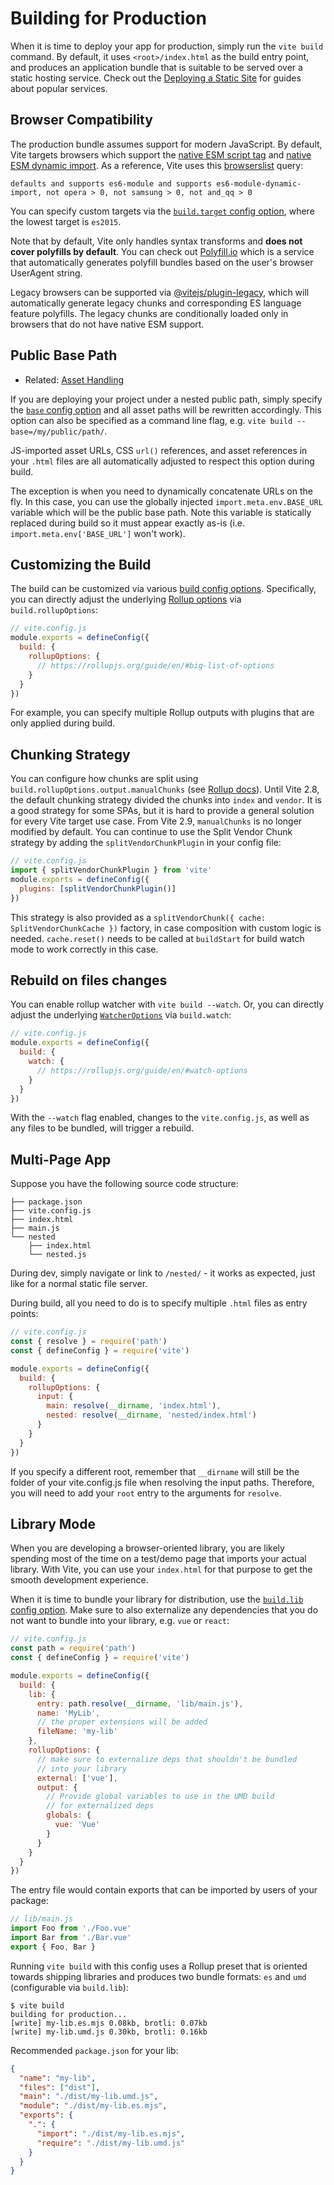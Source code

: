 # Building for Production

When it is time to deploy your app for production, simply run the `vite build` command. By default, it uses `<root>/index.html` as the build entry point, and produces an application bundle that is suitable to be served over a static hosting service. Check out the [Deploying a Static Site](./static-deploy) for guides about popular services.

## Browser Compatibility

The production bundle assumes support for modern JavaScript. By default, Vite targets browsers which support the [native ESM script tag](https://caniuse.com/es6-module) and [native ESM dynamic import](https://caniuse.com/es6-module-dynamic-import). As a reference, Vite uses this [browserslist](https://github.com/browserslist/browserslist) query:

```
defaults and supports es6-module and supports es6-module-dynamic-import, not opera > 0, not samsung > 0, not and_qq > 0
```

You can specify custom targets via the [`build.target` config option](/config/#build-target), where the lowest target is `es2015`. <!-- mark -->

Note that by default, Vite only handles syntax transforms and **does not cover polyfills by default**. You can check out [Polyfill.io](https://polyfill.io/v3/) which is a service that automatically generates polyfill bundles based on the user's browser UserAgent string.

Legacy browsers can be supported via [@vitejs/plugin-legacy](https://github.com/vitejs/vite/tree/main/packages/plugin-legacy), which will automatically generate legacy chunks and corresponding ES language feature polyfills. The legacy chunks are conditionally loaded only in browsers that do not have native ESM support.

## Public Base Path

- Related: [Asset Handling](./assets)

If you are deploying your project under a nested public path, simply specify the [`base` config option](/config/#base) and all asset paths will be rewritten accordingly. This option can also be specified as a command line flag, e.g. `vite build --base=/my/public/path/`.

JS-imported asset URLs, CSS `url()` references, and asset references in your `.html` files are all automatically adjusted to respect this option during build.

The exception is when you need to dynamically concatenate URLs on the fly. In this case, you can use the globally injected `import.meta.env.BASE_URL` variable which will be the public base path. Note this variable is statically replaced during build so it must appear exactly as-is (i.e. `import.meta.env['BASE_URL']` won't work).

## Customizing the Build

The build can be customized via various [build config options](/config/#build-options). Specifically, you can directly adjust the underlying [Rollup options](https://rollupjs.org/guide/en/#big-list-of-options) via `build.rollupOptions`:

```js
// vite.config.js
module.exports = defineConfig({
  build: {
    rollupOptions: {
      // https://rollupjs.org/guide/en/#big-list-of-options
    }
  }
})
```

For example, you can specify multiple Rollup outputs with plugins that are only applied during build.

## Chunking Strategy

You can configure how chunks are split using `build.rollupOptions.output.manualChunks` (see [Rollup docs](https://rollupjs.org/guide/en/#outputmanualchunks)). Until Vite 2.8, the default chunking strategy divided the chunks into `index` and `vendor`. It is a good strategy for some SPAs, but it is hard to provide a general solution for every Vite target use case. From Vite 2.9, `manualChunks` is no longer modified by default. You can continue to use the Split Vendor Chunk strategy by adding the `splitVendorChunkPlugin` in your config file:

```js
// vite.config.js
import { splitVendorChunkPlugin } from 'vite'
module.exports = defineConfig({
  plugins: [splitVendorChunkPlugin()]
})
```

This strategy is also provided as a `splitVendorChunk({ cache: SplitVendorChunkCache })` factory, in case composition with custom logic is needed. `cache.reset()` needs to be called at `buildStart` for build watch mode to work correctly in this case.

## Rebuild on files changes

You can enable rollup watcher with `vite build --watch`. Or, you can directly adjust the underlying [`WatcherOptions`](https://rollupjs.org/guide/en/#watch-options) via `build.watch`:

```js
// vite.config.js
module.exports = defineConfig({
  build: {
    watch: {
      // https://rollupjs.org/guide/en/#watch-options
    }
  }
})
```

With the `--watch` flag enabled, changes to the `vite.config.js`, as well as any files to be bundled, will trigger a rebuild.

## Multi-Page App

Suppose you have the following source code structure:

```
├── package.json
├── vite.config.js
├── index.html
├── main.js
└── nested
    ├── index.html
    └── nested.js
```

During dev, simply navigate or link to `/nested/` - it works as expected, just like for a normal static file server.

During build, all you need to do is to specify multiple `.html` files as entry points:

```js
// vite.config.js
const { resolve } = require('path')
const { defineConfig } = require('vite')

module.exports = defineConfig({
  build: {
    rollupOptions: {
      input: {
        main: resolve(__dirname, 'index.html'),
        nested: resolve(__dirname, 'nested/index.html')
      }
    }
  }
})
```

If you specify a different root, remember that `__dirname` will still be the folder of your vite.config.js file when resolving the input paths. Therefore, you will need to add your `root` entry to the arguments for `resolve`.

## Library Mode

When you are developing a browser-oriented library, you are likely spending most of the time on a test/demo page that imports your actual library. With Vite, you can use your `index.html` for that purpose to get the smooth development experience.

When it is time to bundle your library for distribution, use the [`build.lib` config option](/config/#build-lib). Make sure to also externalize any dependencies that you do not want to bundle into your library, e.g. `vue` or `react`:

```js
// vite.config.js
const path = require('path')
const { defineConfig } = require('vite')

module.exports = defineConfig({
  build: {
    lib: {
      entry: path.resolve(__dirname, 'lib/main.js'),
      name: 'MyLib',
      // the proper extensions will be added
      fileName: 'my-lib'
    },
    rollupOptions: {
      // make sure to externalize deps that shouldn't be bundled
      // into your library
      external: ['vue'],
      output: {
        // Provide global variables to use in the UMD build
        // for externalized deps
        globals: {
          vue: 'Vue'
        }
      }
    }
  }
})
```

The entry file would contain exports that can be imported by users of your package:

```js
// lib/main.js
import Foo from './Foo.vue'
import Bar from './Bar.vue'
export { Foo, Bar }
```

Running `vite build` with this config uses a Rollup preset that is oriented towards shipping libraries and produces two bundle formats: `es` and `umd` (configurable via `build.lib`):

```
$ vite build
building for production...
[write] my-lib.es.mjs 0.08kb, brotli: 0.07kb
[write] my-lib.umd.js 0.30kb, brotli: 0.16kb
```

Recommended `package.json` for your lib:

```json
{
  "name": "my-lib",
  "files": ["dist"],
  "main": "./dist/my-lib.umd.js",
  "module": "./dist/my-lib.es.mjs",
  "exports": {
    ".": {
      "import": "./dist/my-lib.es.mjs",
      "require": "./dist/my-lib.umd.js"
    }
  }
}
```
